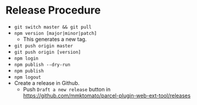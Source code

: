 # Release Procedure

* `git switch master && git pull`
* `npm version [major|minor|patch]`
    * This generates a new tag.
* `git push origin master`
* `git push origin [version]`
* `npm login`
* `npm publish --dry-run`
* `npm publish`
* `npm logout`
* Create a release in Github.
    * Push `Draft a new release` button in https://github.com/mmktomato/parcel-plugin-web-ext-tool/releases
